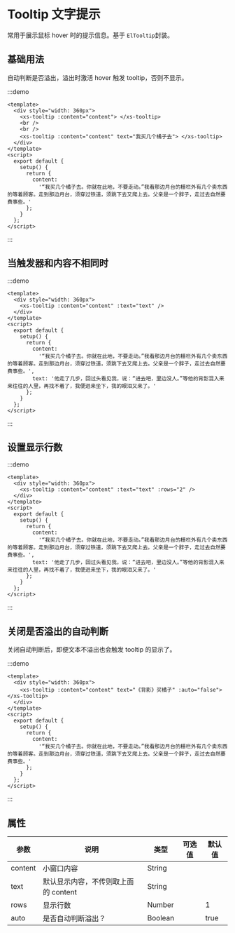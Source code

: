 # Tooltip 文字提示

常用于展示鼠标 hover 时的提示信息。基于 `ElTooltip`封装。

## 基础用法

自动判断是否溢出，溢出时激活 hover 触发 tooltip，否则不显示。

:::demo

```vue
<template>
  <div style="width: 360px">
    <xs-tooltip :content="content"> </xs-tooltip>
    <br />
    <br />
    <xs-tooltip :content="content" text="我买几个橘子去"> </xs-tooltip>
  </div>
</template>
<script>
  export default {
    setup() {
      return {
        content:
          '“我买几个橘子去。你就在此地，不要走动。”我看那边月台的栅栏外有几个卖东西的等着顾客。走到那边月台，须穿过铁道，须跳下去又爬上去。父亲是一个胖子，走过去自然要费事些。'
      };
    }
  };
</script>
```

:::

## 当触发器和内容不相同时

:::demo

```vue
<template>
  <div style="width: 360px">
    <xs-tooltip :content="content" :text="text" />
  </div>
</template>
<script>
  export default {
    setup() {
      return {
        content:
          '“我买几个橘子去。你就在此地，不要走动。”我看那边月台的栅栏外有几个卖东西的等着顾客。走到那边月台，须穿过铁道，须跳下去又爬上去。父亲是一个胖子，走过去自然要费事些。',
        text: '他走了几步，回过头看见我，说：“进去吧，里边没人。”等他的背影混入来来往往的人里，再找不着了，我便进来坐下，我的眼泪又来了。'
      };
    }
  };
</script>
```

:::

## 设置显示行数

:::demo

```vue
<template>
  <div style="width: 360px">
    <xs-tooltip :content="content" :text="text" :rows="2" />
  </div>
</template>
<script>
  export default {
    setup() {
      return {
        content:
          '“我买几个橘子去。你就在此地，不要走动。”我看那边月台的栅栏外有几个卖东西的等着顾客。走到那边月台，须穿过铁道，须跳下去又爬上去。父亲是一个胖子，走过去自然要费事些。',
        text: '他走了几步，回过头看见我，说：“进去吧，里边没人。”等他的背影混入来来往往的人里，再找不着了，我便进来坐下，我的眼泪又来了。'
      };
    }
  };
</script>
```

:::

## 关闭是否溢出的自动判断

关闭自动判断后，即便文本不溢出也会触发 tooltip 的显示了。

:::demo

```vue
<template>
  <div style="width: 360px">
    <xs-tooltip :content="content" text="《背影》买橘子" :auto="false"> </xs-tooltip>
  </div>
</template>
<script>
  export default {
    setup() {
      return {
        content:
          '“我买几个橘子去。你就在此地，不要走动。”我看那边月台的栅栏外有几个卖东西的等着顾客。走到那边月台，须穿过铁道，须跳下去又爬上去。父亲是一个胖子，走过去自然要费事些。'
      };
    }
  };
</script>
```

:::

## 属性

| 参数    | 说明                                 | 类型    | 可选值 | 默认值 |
| ------- | ------------------------------------ | ------- | ------ | ------ |
| content | 小窗口内容                           | String  |        |        |
| text    | 默认显示内容，不传则取上面的 content | String  |        |        |
| rows    | 显示行数                             | Number  |        | 1      |
| auto    | 是否自动判断溢出？                   | Boolean |        | true   |
